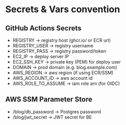# Secrets & Vars convention

## GitHub Actions Secrets
- REGISTRY             → registry host (ghcr.io/<you> or ECR url)
- REGISTRY_USER        → registry username
- REGISTRY_PASS        → registry password/token
- EC2_IP               → deploy server IP
- EC2_SSH_KEY          → private key (PEM) for deploy user
- DOMAIN               → prod domain (e.g. blog.example.com)
- AWS_REGION           → aws region (if using ECR/SSM)
- AWS_ACCOUNT_ID       → aws account id
- AWS_ROLE_TO_ASSUME   → iam role arn (for OIDC)

## AWS SSM Parameter Store
- /blog/db_password    → Postgres password
- /blog/jwt_secret     → JWT secret for BE
